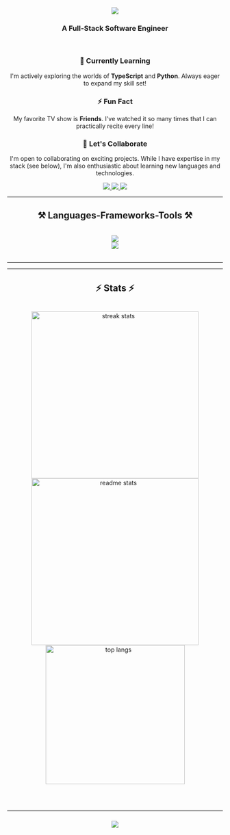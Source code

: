 <h1 align="center">
    <img src="https://readme-typing-svg.herokuapp.com/?font=Righteous&size=35&center=true&vCenter=true&width=500&height=70&duration=2500&lines=Hi+There!+👋;+I'm+Heith+Mahfoudhi!;" />
</h1>

<h3 align="center">A Full-Stack Software Engineer</h3>

<br/>

<div align="center">
  <h3>🌱 Currently Learning</h3>
  <p>
    I'm actively exploring the worlds of <strong>TypeScript</strong> and <strong>Python</strong>. Always eager to expand my skill set!
  </p>
  
  <h3>⚡ Fun Fact</h3>
  <p>
    My favorite TV show is <strong>Friends</strong>. I've watched it so many times that I can practically recite every line!
  </p>

  <h3>🤝 Let's Collaborate</h3>
  <p>
    I'm open to collaborating on exciting projects. While I have expertise in my stack (see below), I'm also enthusiastic about learning new languages and technologies.
  </p>
</div>

 
<div align="center"> 
  <a href="mailto:heith.mhd@gmail.com">
    <img src="https://img.shields.io/badge/Gmail-333333?style=for-the-badge&logo=gmail&logoColor=red" />
  </a>
  <a href="https://www.linkedin.com/in/heith-mhd/" target="_blank">
    <img src="https://img.shields.io/badge/LinkedIn-0077B5?style=for-the-badge&logo=linkedin&logoColor=white" target="_blank" />
  </a>
  <a href="https://google.com" target="_blank">
     <img src="https://img.shields.io/badge/Portfolio-FF5722?style=for-the-badge&logo=todoist&logoColor=white" target="_blank" /> <!-- sqlite, safari, google-chrome are other good icon options -->
  </a>
</div>

 <hr/>
 
<h2 align="center">⚒️ Languages-Frameworks-Tools ⚒️</h2>
<br/>
<div align="center">
      <img src="https://skillicons.dev/icons?i=js,react,html,css,tailwind," /><br>
    <img src="https://skillicons.dev/icons?i=mysql,postgres,mongodb,express,jest,postman,aws,vscode,figma,git" />
</div>

<br/>
<hr/>

<hr/>

<h2 align="center">⚡ Stats ⚡</h2>
<br>
<div align=center>
  <img width=390 src="https://streak-stats.demolab.com/?user=Heithh&count_private=true&theme=react&border_radius=10" alt="streak stats"/>

<img src="https://github-readme-stats.vercel.app/api?username=Heithh&count_private=true&show_icons=true&theme=react&rank_icon=github&border_radius=10" alt="readme stats" width="390" />
  <br/>
  <img src="https://github-readme-stats.vercel.app/api/top-langs/?username=Heithh&hide=HTML&langs_count=8&layout=compact&theme=react&border_radius=10&size_weight=0.5&count_weight=0.5&exclude_repo=github-readme-stats" alt="top langs" width="325" align="center" />
</p>
</div>

<br/><br/>
<hr/>

<h3 align="center">
    <img src="https://readme-typing-svg.herokuapp.com/?font=Righteous&size=25&center=true&vCenter=true&width=500&height=70&duration=4000&lines=Thanks+for+visiting!+✌️;+Shoot+me+a+message+on+Linkedin!;I'm+always+down+to+collab+:)">
</h3>

<br/>
